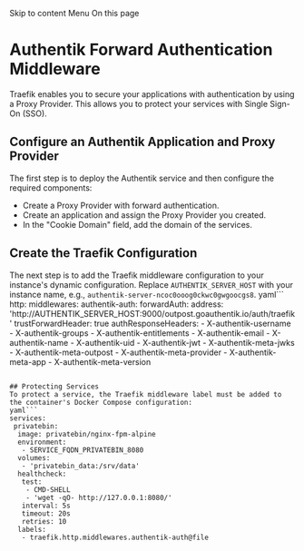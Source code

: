 Skip to content
Menu
On this page
# Authentik Forward Authentication Middleware ​
Traefik enables you to secure your applications with authentication by using a Proxy Provider. This allows you to protect your services with Single Sign-On (SSO).
## Configure an Authentik Application and Proxy Provider ​
The first step is to deploy the Authentik service and then configure the required components:
  * Create a Proxy Provider with forward authentication.
  * Create an application and assign the Proxy Provider you created.
  * In the "Cookie Domain" field, add the domain of the services.


## Create the Traefik Configuration ​
The next step is to add the Traefik middleware configuration to your instance's dynamic configuration.
Replace `AUTHENTIK_SERVER_HOST` with your instance name, e.g., `authentik-server-ncoc0ooog0ckwc0gwgoocgs8`.
yaml```
http:
 middlewares:
  authentik-auth:
   forwardAuth:
    address: 'http://AUTHENTIK_SERVER_HOST:9000/outpost.goauthentik.io/auth/traefik'
    trustForwardHeader: true
    authResponseHeaders:
     - X-authentik-username
     - X-authentik-groups
     - X-authentik-entitlements
     - X-authentik-email
     - X-authentik-name
     - X-authentik-uid
     - X-authentik-jwt
     - X-authentik-meta-jwks
     - X-authentik-meta-outpost
     - X-authentik-meta-provider
     - X-authentik-meta-app
     - X-authentik-meta-version
```

## Protecting Services ​
To protect a service, the Traefik middleware label must be added to the container's Docker Compose configuration:
yaml```
services:
 privatebin:
  image: privatebin/nginx-fpm-alpine
  environment:
   - SERVICE_FQDN_PRIVATEBIN_8080
  volumes:
   - 'privatebin_data:/srv/data'
  healthcheck:
   test:
    - CMD-SHELL
    - 'wget -qO- http://127.0.0.1:8080/'
   interval: 5s
   timeout: 20s
   retries: 10
  labels:
   - traefik.http.middlewares.authentik-auth@file
```


